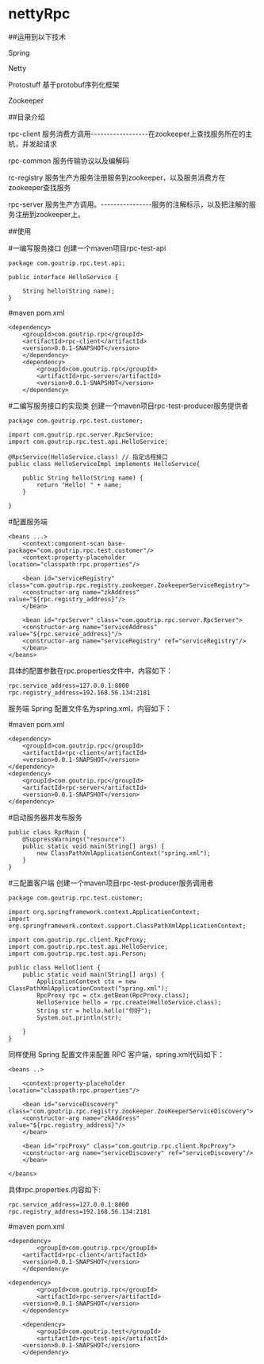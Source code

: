 # nettyRpc

##运用到以下技术

Spring

Netty

Protostuff  基于protobuf序列化框架

Zookeeper



##目录介绍

rpc-client 服务消费方调用------------------在zookeeper上查找服务所在的主机，并发起请求

rpc-common 服务传输协议以及编解码

rc-registry 服务生产方服务注册服务到zookeeper，以及服务消费方在zookeeper查找服务

rpc-server 服务生产方调用。----------------服务的注解标示，以及把注解的服务注册到zookeeper上。



##使用


#一编写服务接口
创建一个maven项目rpc-test-api

	package com.goutrip.rpc.test.api;

	public interface HelloService {

		String hello(String name);
	}

#maven pom.xml

	<dependency>
		<groupId>com.goutrip.rpc</groupId>
		<artifactId>rpc-client</artifactId>
		<version>0.0.1-SNAPSHOT</version>
    	</dependency>
    	<dependency>
       		<groupId>com.goutrip.rpc</groupId>
       		<artifactId>rpc-server</artifactId>
       		<version>0.0.1-SNAPSHOT</version>
    	</dependency>


#二编写服务接口的实现类
创建一个maven项目rpc-test-producer服务提供者

	package com.goutrip.rpc.test.customer;

	import com.goutrip.rpc.server.RpcService;
	import com.goutrip.rpc.test.api.HelloService;

	@RpcService(HelloService.class) // 指定远程接口
	public class HelloServiceImpl implements HelloService{

		public String hello(String name) {
			return "Hello! " + name;
		}

	}
#配置服务端

	<beans ...>
	    <context:component-scan base-package="com.goutrip.rpc.test.customer"/>
	    <context:property-placeholder location="classpath:rpc.properties"/>

	    <bean id="serviceRegistry" class="com.goutrip.rpc.registry.zookeeper.ZookeeperServiceRegistry">
		<constructor-arg name="zkAddress" value="${rpc.registry_address}"/>
	    </bean>

	    <bean id="rpcServer" class="com.goutrip.rpc.server.RpcServer">
		<constructor-arg name="serviceAddress" value="${rpc.service_address}"/>
		<constructor-arg name="serviceRegistry" ref="serviceRegistry"/>
	    </bean>
	</beans>

具体的配置参数在rpc.properties文件中，内容如下：

	rpc.service_address=127.0.0.1:8000
	rpc.registry_address=192.168.56.134:2181

服务端 Spring 配置文件名为spring.xml，内容如下：

#maven pom.xml
	
	<dependency>
		<groupId>com.goutrip.rpc</groupId>
		<artifactId>rpc-client</artifactId>
		<version>0.0.1-SNAPSHOT</version>
	</dependency>
	<dependency>
		<groupId>com.goutrip.rpc</groupId>
		<artifactId>rpc-server</artifactId>
		<version>0.0.1-SNAPSHOT</version>
	</dependency>
   
#启动服务器并发布服务

	public class RpcMain {
		@SuppressWarnings("resource")
		public static void main(String[] args) {
			new ClassPathXmlApplicationContext("spring.xml");
		}
	}
	
#三配置客户端
创建一个maven项目rpc-test-producer服务调用者

	package com.goutrip.rpc.test.customer;

	import org.springframework.context.ApplicationContext;
	import org.springframework.context.support.ClassPathXmlApplicationContext;

	import com.goutrip.rpc.client.RpcProxy;
	import com.goutrip.rpc.test.api.HelloService;
	import com.goutrip.rpc.test.api.Person;

	public class HelloClient {
		public static void main(String[] args) {
			ApplicationContext ctx = new ClassPathXmlApplicationContext("spring.xml");
			RpcProxy rpc = ctx.getBean(RpcProxy.class);
			HelloService hello = rpc.create(HelloService.class);
			String str = hello.hello("你好");
			System.out.println(str);

		}
	}

同样使用 Spring 配置文件来配置 RPC 客户端，spring.xml代码如下：

	<beans ..>

	    <context:property-placeholder location="classpath:rpc.properties"/>

	    <bean id="serviceDiscovery" class="com.goutrip.rpc.registry.zookeeper.ZooKeeperServiceDiscovery">
		<constructor-arg name="zkAddress" value="${rpc.registry_address}"/>
	    </bean>

	    <bean id="rpcProxy" class="com.goutrip.rpc.client.RpcProxy">
		<constructor-arg name="serviceDiscovery" ref="serviceDiscovery"/>
	    </bean>

	</beans>

具体rpc.properties.内容如下:

	rpc.service_address=127.0.0.1:8000
	rpc.registry_address=192.168.56.134:2181
	
#maven pom.xml

 	<dependency>
	      	<groupId>com.goutrip.rpc</groupId>
	  	<artifactId>rpc-client</artifactId>
	  	<version>0.0.1-SNAPSHOT</version>
    	</dependency>
	
	<dependency>
       		<groupId>com.goutrip.rpc</groupId>
       		<artifactId>rpc-server</artifactId>
		<version>0.0.1-SNAPSHOT</version>
    	</dependency>
	
    	<dependency>
       		<groupId>com.goutrip.test</groupId>
       		<artifactId>rpc-test-api</artifactId>
	   	<version>0.0.1-SNAPSHOT</version>
    	</dependency>
